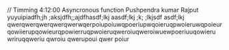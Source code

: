 // Timming 4:12:00 Asyncronous function
Pushpendra kumar Rajput yuyuipiadfh;jh ;aksjdfh;;ajdfhasdf;lkj  aasdf;lkj ;k; ;lkjsdf               asdf;lkj qwerqwerqwerqwerqwerwqerpoiupoiuwqpoeriupwqoieruqpwoieruwqpoieurqowiierupqowieurqpowierruqpwoieruqweroiuqweroiwuewpoeriuuqowieru wriruqqweriu qwroiu qwerupoui qwer poiur 